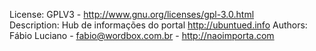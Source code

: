 License: GPLV3 - http://www.gnu.org/licenses/gpl-3.0.html    
Description: Hub de informações do portal http://ubuntued.info
Authors: Fábio Luciano - <fabio@wordbox.com.br> - http://naoimporta.com
